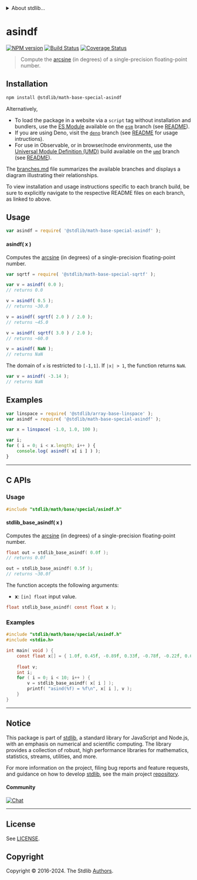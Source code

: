<!--

@license Apache-2.0

Copyright (c) 2024 The Stdlib Authors.

Licensed under the Apache License, Version 2.0 (the "License");
you may not use this file except in compliance with the License.
You may obtain a copy of the License at

   http://www.apache.org/licenses/LICENSE-2.0

Unless required by applicable law or agreed to in writing, software
distributed under the License is distributed on an "AS IS" BASIS,
WITHOUT WARRANTIES OR CONDITIONS OF ANY KIND, either express or implied.
See the License for the specific language governing permissions and
limitations under the License.

-->


<details>
  <summary>
    About stdlib...
  </summary>
  <p>We believe in a future in which the web is a preferred environment for numerical computation. To help realize this future, we've built stdlib. stdlib is a standard library, with an emphasis on numerical and scientific computation, written in JavaScript (and C) for execution in browsers and in Node.js.</p>
  <p>The library is fully decomposable, being architected in such a way that you can swap out and mix and match APIs and functionality to cater to your exact preferences and use cases.</p>
  <p>When you use stdlib, you can be absolutely certain that you are using the most thorough, rigorous, well-written, studied, documented, tested, measured, and high-quality code out there.</p>
  <p>To join us in bringing numerical computing to the web, get started by checking us out on <a href="https://github.com/stdlib-js/stdlib">GitHub</a>, and please consider <a href="https://opencollective.com/stdlib">financially supporting stdlib</a>. We greatly appreciate your continued support!</p>
</details>

# asindf

[![NPM version][npm-image]][npm-url] [![Build Status][test-image]][test-url] [![Coverage Status][coverage-image]][coverage-url] <!-- [![dependencies][dependencies-image]][dependencies-url] -->

> Compute the [arcsine][arcsine] (in degrees) of a single-precision floating-point number.

<section class="installation">

## Installation

```bash
npm install @stdlib/math-base-special-asindf
```

Alternatively,

-   To load the package in a website via a `script` tag without installation and bundlers, use the [ES Module][es-module] available on the [`esm`][esm-url] branch (see [README][esm-readme]).
-   If you are using Deno, visit the [`deno`][deno-url] branch (see [README][deno-readme] for usage intructions).
-   For use in Observable, or in browser/node environments, use the [Universal Module Definition (UMD)][umd] build available on the [`umd`][umd-url] branch (see [README][umd-readme]).

The [branches.md][branches-url] file summarizes the available branches and displays a diagram illustrating their relationships.

To view installation and usage instructions specific to each branch build, be sure to explicitly navigate to the respective README files on each branch, as linked to above.

</section>

<section class="usage">

## Usage

```javascript
var asindf = require( '@stdlib/math-base-special-asindf' );
```

#### asindf( x )

Computes the [arcsine][arcsine] (in degrees) of a single-precision floating-point number.

```javascript
var sqrtf = require( '@stdlib/math-base-special-sqrtf' );

var v = asindf( 0.0 );
// returns 0.0

v = asindf( 0.5 );
// returns ~30.0

v = asindf( sqrtf( 2.0 ) / 2.0 );
// returns ~45.0

v = asindf( sqrtf( 3.0 ) / 2.0 );
// returns ~60.0

v = asindf( NaN );
// returns NaN
```

The domain of `x` is restricted to `[-1,1]`. If `|x| > 1`, the function returns `NaN`.

```javascript
var v = asindf( -3.14 );
// returns NaN
```

</section>

<!-- /.usage -->

<section class="examples">

## Examples

<!-- eslint no-undef: "error" -->

```javascript
var linspace = require( '@stdlib/array-base-linspace' );
var asindf = require( '@stdlib/math-base-special-asindf' );

var x = linspace( -1.0, 1.0, 100 );

var i;
for ( i = 0; i < x.length; i++ ) {
    console.log( asindf( x[ i ] ) );
}
```

</section>

<!-- /.examples -->

<!-- C interface documentation. -->

* * *

<section class="c">

## C APIs

<!-- Section to include introductory text. Make sure to keep an empty line after the intro `section` element and another before the `/section` close. -->

<section class="intro">

</section>

<!-- /.intro -->

<!-- C usage documentation. -->

<section class="usage">

### Usage

```c
#include "stdlib/math/base/special/asindf.h"
```

#### stdlib_base_asindf( x )

Computes the [arcsine][arcsine] (in degrees) of a single-precision floating-point number.

```c
float out = stdlib_base_asindf( 0.0f );
// returns 0.0f

out = stdlib_base_asindf( 0.5f );
// returns ~30.0f
```

The function accepts the following arguments:

-   **x**: `[in] float` input value.

```c
float stdlib_base_asindf( const float x );
```

</section>

<!-- /.usage -->

<!-- C API usage notes. Make sure to keep an empty line after the `section` element and another before the `/section` close. -->

<section class="notes">

</section>

<!-- /.notes -->

<!-- C API usage examples. -->

<section class="examples">

### Examples

```c
#include "stdlib/math/base/special/asindf.h"
#include <stdio.h>

int main( void ) {
    const float x[] = { 1.0f, 0.45f, -0.89f, 0.33f, -0.78f, -0.22f, 0.66f, 0.11f, -0.55f, 0.0f };
    
    float v;
    int i;
    for ( i = 0; i < 10; i++ ) {
        v = stdlib_base_asindf( x[ i ] );
        printf( "asind(%f) = %f\n", x[ i ], v );
    }
}
```

</section>

<!-- /.examples -->

</section>

<!-- /.c -->

<!-- Section for related `stdlib` packages. Do not manually edit this section, as it is automatically populated. -->

<section class="related">

</section>

<!-- /.related -->

<!-- Section for all links. Make sure to keep an empty line after the `section` element and another before the `/section` close. -->


<section class="main-repo" >

* * *

## Notice

This package is part of [stdlib][stdlib], a standard library for JavaScript and Node.js, with an emphasis on numerical and scientific computing. The library provides a collection of robust, high performance libraries for mathematics, statistics, streams, utilities, and more.

For more information on the project, filing bug reports and feature requests, and guidance on how to develop [stdlib][stdlib], see the main project [repository][stdlib].

#### Community

[![Chat][chat-image]][chat-url]

---

## License

See [LICENSE][stdlib-license].


## Copyright

Copyright &copy; 2016-2024. The Stdlib [Authors][stdlib-authors].

</section>

<!-- /.stdlib -->

<!-- Section for all links. Make sure to keep an empty line after the `section` element and another before the `/section` close. -->

<section class="links">

[npm-image]: http://img.shields.io/npm/v/@stdlib/math-base-special-asindf.svg
[npm-url]: https://npmjs.org/package/@stdlib/math-base-special-asindf

[test-image]: https://github.com/stdlib-js/math-base-special-asindf/actions/workflows/test.yml/badge.svg?branch=v0.1.0
[test-url]: https://github.com/stdlib-js/math-base-special-asindf/actions/workflows/test.yml?query=branch:v0.1.0

[coverage-image]: https://img.shields.io/codecov/c/github/stdlib-js/math-base-special-asindf/main.svg
[coverage-url]: https://codecov.io/github/stdlib-js/math-base-special-asindf?branch=main

<!--

[dependencies-image]: https://img.shields.io/david/stdlib-js/math-base-special-asindf.svg
[dependencies-url]: https://david-dm.org/stdlib-js/math-base-special-asindf/main

-->

[chat-image]: https://img.shields.io/gitter/room/stdlib-js/stdlib.svg
[chat-url]: https://app.gitter.im/#/room/#stdlib-js_stdlib:gitter.im

[stdlib]: https://github.com/stdlib-js/stdlib

[stdlib-authors]: https://github.com/stdlib-js/stdlib/graphs/contributors

[umd]: https://github.com/umdjs/umd
[es-module]: https://developer.mozilla.org/en-US/docs/Web/JavaScript/Guide/Modules

[deno-url]: https://github.com/stdlib-js/math-base-special-asindf/tree/deno
[deno-readme]: https://github.com/stdlib-js/math-base-special-asindf/blob/deno/README.md
[umd-url]: https://github.com/stdlib-js/math-base-special-asindf/tree/umd
[umd-readme]: https://github.com/stdlib-js/math-base-special-asindf/blob/umd/README.md
[esm-url]: https://github.com/stdlib-js/math-base-special-asindf/tree/esm
[esm-readme]: https://github.com/stdlib-js/math-base-special-asindf/blob/esm/README.md
[branches-url]: https://github.com/stdlib-js/math-base-special-asindf/blob/main/branches.md

[stdlib-license]: https://raw.githubusercontent.com/stdlib-js/math-base-special-asindf/main/LICENSE

[arcsine]: https://en.wikipedia.org/wiki/Inverse_trigonometric_functions

<!-- <related-links> -->

<!-- </related-links> -->

</section>

<!-- /.links -->
